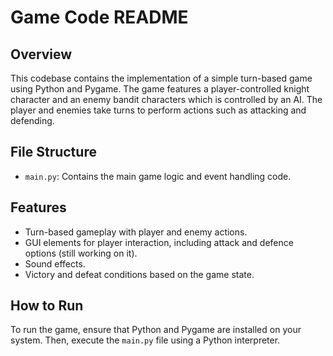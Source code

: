 # Game Code README

## Overview
This codebase contains the implementation of a simple turn-based game using Python and Pygame. The game features a player-controlled knight character and an enemy bandit characters which is controlled by an AI. The player and enemies take turns to perform actions such as attacking and defending.

## File Structure
- `main.py`: Contains the main game logic and event handling code.

## Features
- Turn-based gameplay with player and enemy actions.
- GUI elements for player interaction, including attack and defence options (still working on it).
- Sound effects.
- Victory and defeat conditions based on the game state.

## How to Run
To run the game, ensure that Python and Pygame are installed on your system. Then, execute the `main.py` file using a Python interpreter.
